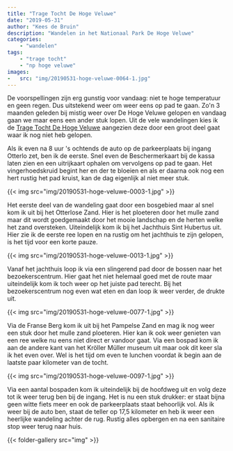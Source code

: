 ```yaml
---
title: "Trage Tocht De Hoge Veluwe"
date: "2019-05-31"
author: "Kees de Bruin"
description: "Wandelen in het Nationaal Park De Hoge Veluwe"
categories:
    - "wandelen"
tags:
    - "trage tocht"
    - "np hoge veluwe"
images:
-   src: "img/20190531-hoge-veluwe-0064-1.jpg"
---
```


De voorspellingen zijn erg gunstig voor vandaag: niet te hoge temperatuur en geen regen. Dus uitstekend weer om weer eens op pad te gaan. Zo'n 3 maanden geleden bij mistig weer over De Hoge Veluwe gelopen en vandaag gaan we maar eens een ander stuk lopen. Uit de vele wandelingen kies ik de [Trage Tocht De Hoge Veluwe](https://www.wandelzoekpagina.nl/wandeling/trage-tocht-de-hoge-veluwe/14082/) aangezien deze door een groot deel gaat waar ik nog niet heb gelopen.

Als ik even na 8 uur 's ochtends de auto op de parkeerplaats bij ingang Otterlo zet, ben ik de eerste. Snel even de Beschermerkaart bij de kassa laten zien en een uitrijkaart ophalen om vervolgens op pad te gaan. Het vingerhoedskruid begint her en der te bloeien en als er daarna ook nog een hert rustig het pad kruist, kan de dag eigenlijk al niet meer stuk.

{{< img src="img/20190531-hoge-veluwe-0003-1.jpg" >}}

Het eerste deel van de wandeling gaat door een bosgebied maar al snel kom ik uit bij het Otterlose Zand. Hier is het ploeteren door het mulle zand maar dit wordt goedgemaakt door het mooie landschap en de herten welke het zand oversteken. Uiteindelijk kom ik bij het Jachthuis Sint Hubertus uit. Hier zie ik de eerste ree lopen en na rustig om het jachthuis te zijn gelopen, is het tijd voor een korte pauze.

{{< img src="img/20190531-hoge-veluwe-0013-1.jpg" >}}

Vanaf het jachthuis loop ik via een slingerend pad door de bossen naar het bezoekerscentrum. Hier gaat het niet helemaal goed met de route maar uiteindelijk kom ik toch weer op het juiste pad terecht. Bij het bezoekerscentrum nog even wat eten en dan loop ik weer verder, de drukte uit.

{{< img src="img/20190531-hoge-veluwe-0077-1.jpg" >}}

Via de Franse Berg kom ik uit bij het Pampelse Zand en mag ik nog weer een stuk door het mulle zand ploeteren. Hier kan ik ook weer genieten van een ree welke nu eens niet direct er vandoor gaat. Via een bospad kom ik aan de andere kant van het Kröller Müller museum uit maar ook dit keer sla ik het even over. Wel is het tijd om even te lunchen voordat ik begin aan de laatste paar kilometer van de tocht.

{{< img src="img/20190531-hoge-veluwe-0097-1.jpg" >}}

Via een aantal bospaden kom ik uiteindelijk bij de hoofdweg uit en volg deze tot ik weer terug ben bij de ingang. Het is nu een stuk drukker: er staat bijna geen witte fiets meer en ook de parkeerplaats staat behoorlijk vol. Als ik weer bij de auto ben, staat de teller op 17,5 kilometer en heb ik weer een heerlijke wandeling achter de rug. Rustig alles opbergen en na een sanitaire stop weer terug naar huis.

{{< folder-gallery src="img" >}}